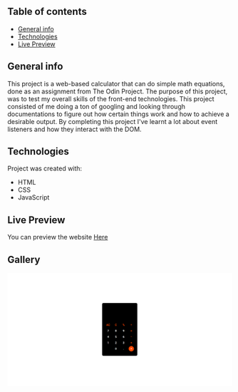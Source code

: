 ## Table of contents
* [General info](#general-info)
* [Technologies](#technologies)
* [Live Preview](#live-preview)

## General info
This project is a web-based calculator that can do simple math equations, done as an assignment from The Odin Project.
The purpose of this project, was to test my overall skills of the front-end technologies.
This project consisted of me doing a ton of googling and looking through documentations to figure out how certain things work and how to achieve a desirable output.
By completing this project I've learnt a lot about event listeners and how they interact with the DOM.

	
## Technologies
Project was created with:
* HTML
* CSS
* JavaScript
	
## Live Preview
You can preview the website [Here](https://xwexerx.github.io/Calculator/)

## Gallery
![Completed Project Image](/img/completedProject.png)
